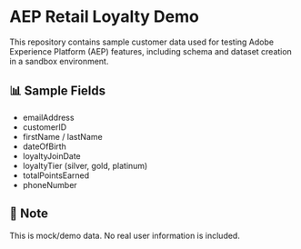 # AEP Retail Loyalty Demo

This repository contains sample customer data used for testing Adobe Experience Platform (AEP) features, including schema and dataset creation in a sandbox environment.

## 📊 Sample Fields

- emailAddress
- customerID
- firstName / lastName
- dateOfBirth
- loyaltyJoinDate
- loyaltyTier (silver, gold, platinum)
- totalPointsEarned
- phoneNumber


## 🔐 Note

This is mock/demo data. No real user information is included.
